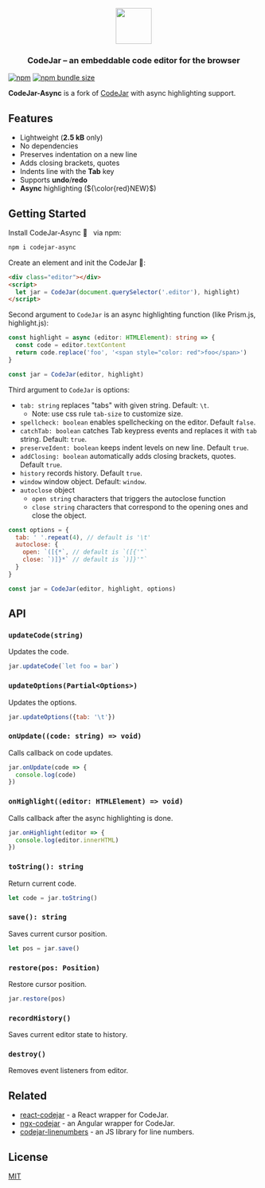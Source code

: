 <p align="center"><a href="https://medv.io/codejar/"><img src="https://medv.io/assets/codejar.svg" width="72"></a></p>
<h3 align="center">CodeJar – an embeddable code editor for the browser</h3>

[![npm](https://img.shields.io/npm/v/codejar-async?color=brightgreen)](https://www.npmjs.com/package/codejar-async)
[![npm bundle size](https://img.shields.io/bundlephobia/minzip/codejar-async?label=size)](https://bundlephobia.com/result?p=codejar-async)

**CodeJar-Async** is a fork of [CodeJar](https://medv.io/codejar/) with async highlighting support.

## Features

* Lightweight (**2.5 kB** only)
* No dependencies
* Preserves indentation on a new line
* Adds closing brackets, quotes
* Indents line with the **Tab** key
* Supports **undo**/**redo**
* **Async** highlighting (${\color{red}NEW}$)

## Getting Started

Install CodeJar-Async 🍯 &nbsp; via npm:

```bash
npm i codejar-async
```

Create an element and init the CodeJar 🍯:

```html
<div class="editor"></div>
<script>
  let jar = CodeJar(document.querySelector('.editor'), highlight)
</script>
```

Second argument to `CodeJar` is an async highlighting function (like Prism.js, highlight.js):

```ts
const highlight = async (editor: HTMLElement): string => {
  const code = editor.textContent
  return code.replace('foo', '<span style="color: red">foo</span>')
}

const jar = CodeJar(editor, highlight)
```

Third argument to `CodeJar` is options:

- `tab: string` replaces "tabs" with given string. Default: `\t`.
  - Note: use css rule `tab-size` to customize size.
- `spellcheck: boolean` enables spellchecking on the editor. Default `false`.
- `catchTab: boolean` catches Tab keypress events and replaces it with `tab` string. Default: `true`.
- `preserveIdent: boolean` keeps indent levels on new line. Default `true`.
- `addClosing: boolean` automatically adds closing brackets, quotes. Default `true`.
- `history` records history. Default `true`.
- `window` window object. Default: `window`.
- `autoclose` object
  - `open string` characters that triggers the autoclose function 
  - `close string` characters that correspond to the opening ones and close the object.

```js
const options = {
  tab: ' '.repeat(4), // default is '\t'
  autoclose: { 
    open: `([{*`, // default is `([{'"`
    close: `)]}*` // default is `)]}'"`
  }
}

const jar = CodeJar(editor, highlight, options)
```

## API

### `updateCode(string)`

Updates the code.

```js
jar.updateCode(`let foo = bar`)
```

### `updateOptions(Partial<Options>)`

Updates the options.

```js
jar.updateOptions({tab: '\t'})
```

### `onUpdate((code: string) => void)`

Calls callback on code updates.

```js
jar.onUpdate(code => {
  console.log(code)
})
```

### `onHighlight((editor: HTMLElement) => void)`

Calls callback after the async highlighting is done.

```js
jar.onHighlight(editor => {
  console.log(editor.innerHTML)
})
```

### `toString(): string`

Return current code.

```js
let code = jar.toString()
```

### `save(): string`

Saves current cursor position.

```js
let pos = jar.save()
```

### `restore(pos: Position)`

Restore cursor position.

```js
jar.restore(pos)
```

### `recordHistory()`

Saves current editor state to history.

### `destroy()`

Removes event listeners from editor.

## Related

* [react-codejar](https://github.com/guilhermelimak/react-codejar) - a React wrapper for CodeJar.
* [ngx-codejar](https://github.com/julianpoemp/ngx-codejar) - an Angular wrapper for CodeJar.
* [codejar-linenumbers](https://github.com/julianpoemp/codejar-linenumbers) - an JS library for line numbers.

## License

[MIT](LICENSE)
